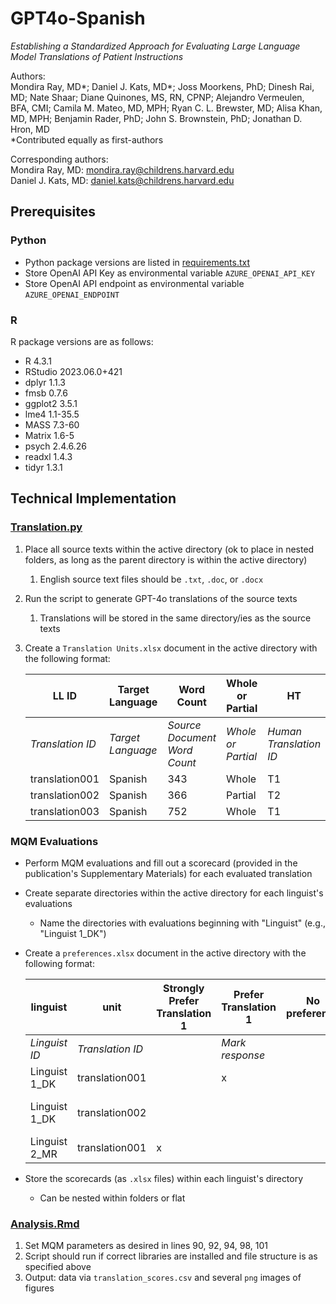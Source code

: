 # GPT4o-Spanish

_Establishing a Standardized Approach for Evaluating Large Language Model Translations of Patient Instructions_

Authors:  
Mondira Ray, MD*; Daniel J. Kats, MD*; Joss Moorkens, PhD; Dinesh Rai, MD; Nate Shaar; Diane Quinones, MS, RN, CPNP; Alejandro Vermeulen, BFA, CMI; Camila M. Mateo, MD, MPH; Ryan C. L. Brewster, MD; Alisa Khan, MD, MPH; Benjamin Rader, PhD; John S. Brownstein, PhD; Jonathan D. Hron, MD  
*Contributed equally as first-authors

Corresponding authors:  
Mondira Ray, MD: mondira.ray@childrens.harvard.edu  
Daniel J. Kats, MD: daniel.kats@childrens.harvard.edu


## Prerequisites
### Python
* Python package versions are listed in [requirements.txt](requirements.txt)
* Store OpenAI API Key as environmental variable `AZURE_OPENAI_API_KEY`
* Store OpenAI API endpoint as environmental variable `AZURE_OPENAI_ENDPOINT`

### R
R package versions are as follows: 
- R 4.3.1
- RStudio 2023.06.0+421
- dplyr 1.1.3
- fmsb 0.7.6
- ggplot2 3.5.1
- lme4 1.1-35.5
- MASS 7.3-60
- Matrix 1.6-5
- psych 2.4.6.26
- readxl 1.4.3
- tidyr 1.3.1

## Technical Implementation
### [Translation.py](Translation.py)
1. Place all source texts within the active directory (ok to place in nested folders, as long as the parent directory is within the active directory)
    1. English source text files should be `.txt`, `.doc`, or `.docx`
1. Run the script to generate GPT-4o translations of the source texts
    1. Translations will be stored in the same directory/ies as the source texts
1. Create a `Translation Units.xlsx` document in the active directory with the following format:

    | LL ID | Target Language | Word Count | Whole or Partial | HT | GPT | GPT Date | HT EWC | GPT EWC |
    | ------------- | ------------- | ------------- | ------------- | ------------- | ------------- | ------------- | ------------- | ------------- |
    | *Translation ID* | *Target Language* | *Source Document Word Count* | *Whole or Partial* | *Human Translation ID* | *GPT Translation ID* | *GPT Date* | *Human Translation Word Count* | *GPT Translation Word Count* |
    | translation001 | Spanish | 343 | Whole | T1 | T2 | 20240802 | 365 | 348 |
    | translation002 | Spanish | 366 | Partial | T2 | T1 | 20240802 | 389 | 376 |
    | translation003 | Spanish | 752 | Whole | T1 | T2 | 20240802 | 781 | 749 |
  
### MQM Evaluations
* Perform MQM evaluations and fill out a scorecard (provided in the publication's Supplementary Materials) for each evaluated translation
* Create separate directories within the active directory for each linguist's evaluations
    * Name the directories with evaluations beginning with "Linguist" (e.g., "Linguist 1_DK")
* Create a `preferences.xlsx` document in the active directory with the following format:

    | linguist | unit | Strongly Prefer Translation 1 | Prefer Translation 1 | No preference | Prefer Translation 2 | Strongly Prefer Translation 2 | why |
    | ------------- | ------------- | ------------- | ------------- | ------------- | ------------- | ------------- | ------------- |
    | *Linguist ID* | *Translation ID* | | *Mark response* | | | | *Optional explanation* |
    | Linguist 1_DK | translation001 | | x | | | | Fewer errors |
    | Linguist 1_DK | translation002 | | | | x | | More conversational style |
    | Linguist 2_MR | translation001 | x | | | | | |

* Store the scorecards (as `.xlsx` files) within each linguist's directory
    * Can be nested within folders or flat

### [Analysis.Rmd](Analysis.Rmd)
1. Set MQM parameters as desired in lines 90, 92, 94, 98, 101
1. Script should run if correct libraries are installed and file structure is as specified above
1. Output: data via `translation_scores.csv` and several `png` images of figures
